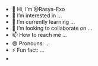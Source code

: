- 👋 Hi, I’m @Rasya-Exo
- 👀 I’m interested in ...
- 🌱 I’m currently learning ...
- 💞️ I’m looking to collaborate on ...
- 📫 How to reach me ...
- 😄 Pronouns: ...
- ⚡ Fun fact: ...
- 

<!---
Rasya-Exo/Rasya-Exo is a ✨ special ✨ repository because its `README.md` (this file) appears on your GitHub profile.
You can click the Preview link to take a look at your changes.
--->
